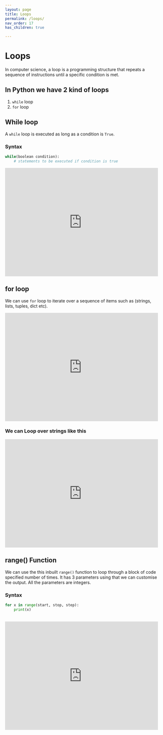 ```yaml
---
layout: page
title: Loops
permalink: /loops/
nav_order: 17
has_children: true

---
```

# Loops 

In computer science, a loop is a programming structure that repeats a sequence of instructions until a specific condition is met.

## In Python we have 2 kind of loops
1. `while` loop
1. `for` loop

## While loop

A `while` loop is executed as long as a condition is `True`.

### Syntax

```python
while(boolean condition):
    # statements to be executed if condition is true
```
<div class="code-example">
<iframe src="https://trinket.io/embed/python3/d2ab01582e" width="100%" height="356" frameborder="0" marginwidth="0" marginheight="0" allowfullscreen></iframe>
</div>


## for loop

We can use `for` loop to iterate over a sequence of items such as (strings, lists, tuples, dict etc).

<div class="code-example">
<iframe src="https://trinket.io/embed/python3/dc923eea3e" width="100%" height="356" frameborder="0" marginwidth="0" marginheight="0" allowfullscreen></iframe>
</div>

### We can Loop over strings like this

<div class="code-example">
<iframe src="https://trinket.io/embed/python3/6c4e1dffa9" width="100%" height="356" frameborder="0" marginwidth="0" marginheight="0" allowfullscreen></iframe>
</div>

## range() Function

We can use the this inbuilt `range()` function to loop through a block of code specified number of times. It has 3 parameters using that we can customise the output. All the parameters are integers.

### Syntax

```python
for x in range(start, stop, step):
    print(x)
```

<br>
<div class="code-example">
<iframe src="https://trinket.io/embed/python3/0f70e272d6" width="100%" height="356" frameborder="0" marginwidth="0" marginheight="0" allowfullscreen></iframe>
</div>